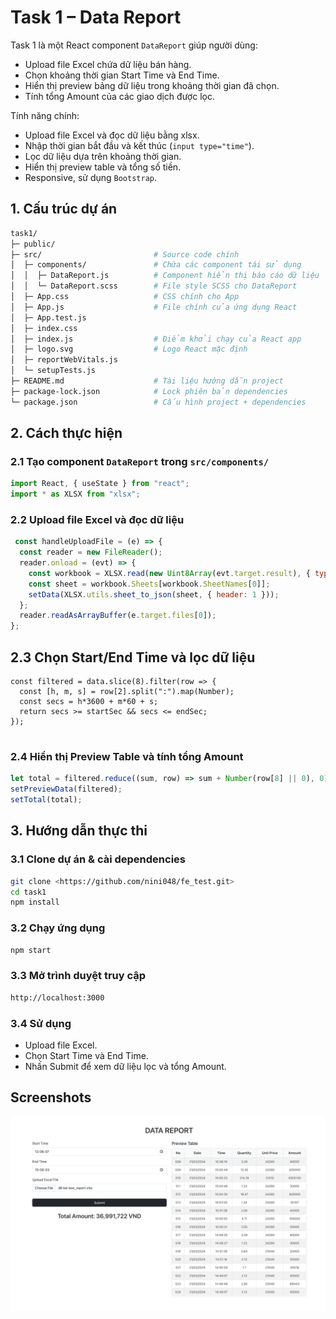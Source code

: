 # Task 1 – Data Report
Task 1 là một React component `DataReport` giúp người dùng:
- Upload file Excel chứa dữ liệu bán hàng.
- Chọn khoảng thời gian Start Time và End Time.
- Hiển thị preview bảng dữ liệu trong khoảng thời gian đã chọn.
- Tính tổng Amount của các giao dịch được lọc.

Tính năng chính:
- Upload file Excel và đọc dữ liệu bằng xlsx.
- Nhập thời gian bắt đầu và kết thúc (`input type="time"`).
- Lọc dữ liệu dựa trên khoảng thời gian.
- Hiển thị preview table và tổng số tiền.
- Responsive, sử dụng `Bootstrap`.
## 1. Cấu trúc dự án

```bash
task1/
├─ public/                     
├─ src/                         # Source code chính
│  ├─ components/               # Chứa các component tái sử dụng
│  │  ├─ DataReport.js          # Component hiển thị báo cáo dữ liệu
│  │  └─ DataReport.scss        # File style SCSS cho DataReport
│  ├─ App.css                   # CSS chính cho App
│  ├─ App.js                    # File chính của ứng dụng React
│  ├─ App.test.js               
│  ├─ index.css              
│  ├─ index.js                  # Điểm khởi chạy của React app
│  ├─ logo.svg                  # Logo React mặc định
│  ├─ reportWebVitals.js      
│  └─ setupTests.js            
├─ README.md                    # Tài liệu hướng dẫn project
├─ package-lock.json            # Lock phiên bản dependencies
└─ package.json                 # Cấu hình project + dependencies
```

## 2. Cách thực hiện
### 2.1 Tạo component `DataReport` trong `src/components/`
```javascript
import React, { useState } from "react";
import * as XLSX from "xlsx";
```
### 2.2 Upload file Excel và đọc dữ liệu
```javascript
 const handleUploadFile = (e) => {
  const reader = new FileReader();
  reader.onload = (evt) => {
    const workbook = XLSX.read(new Uint8Array(evt.target.result), { type: "array" });
    const sheet = workbook.Sheets[workbook.SheetNames[0]];
    setData(XLSX.utils.sheet_to_json(sheet, { header: 1 }));
  };
  reader.readAsArrayBuffer(e.target.files[0]);
};
```
## 2.3 Chọn Start/End Time và lọc dữ liệu
```javascrip
const filtered = data.slice(8).filter(row => {
  const [h, m, s] = row[2].split(":").map(Number);
  const secs = h*3600 + m*60 + s;
  return secs >= startSec && secs <= endSec;
});


```
### 2.4 Hiển thị Preview Table và tính tổng Amount

```javascript
let total = filtered.reduce((sum, row) => sum + Number(row[8] || 0), 0);
setPreviewData(filtered);
setTotal(total);

  ```
## 3. Hướng dẫn thực thi
### 3.1 Clone dự án & cài dependencies
```bash
git clone <https://github.com/nini048/fe_test.git>
cd task1
npm install
```
### 3.2 Chạy ứng dụng
```bash
npm start
```
### 3.3 Mở trình duyệt truy cập
```bash
http://localhost:3000
```
### 3.4 Sử dụng
- Upload file Excel.
- Chọn Start Time và End Time.
- Nhấn Submit để xem dữ liệu lọc và tổng Amount.
## Screenshots
![App Screenshot](./screenshots/demo.png)
